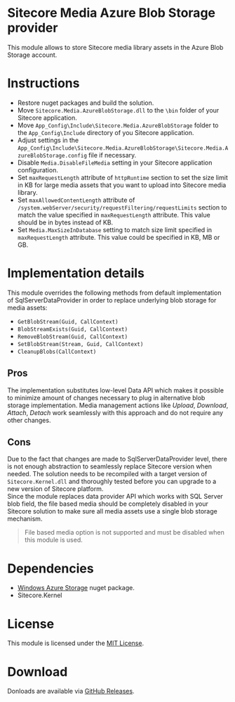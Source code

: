 ﻿# Sitecore Media Azure Blob Storage provider
This module allows to store Sitecore media library assets in the Azure Blob Storage account.

# Instructions
* Restore nuget packages and build the solution.
* Move ```Sitecore.Media.AzureBlobStorage.dll``` to the ```\bin``` folder of your Sitecore application.
* Move ```App_Config\Include\Sitecore.Media.AzureBlobStorage``` folder to the ```App_Config\Include``` directory of you Sitecore application.
* Adjust settings in the ```App_Config\Include\Sitecore.Media.AzureBlobStorage\Sitecore.Media.AzureBlobStorage.config``` file if necessary.
* Disable ```Media.DisableFileMedia``` setting in your Sitecore application configuration.
* Set ```maxRequestLength``` attribute of ```httpRuntime``` section to set the size limit in KB for large media assets that you want to upload into Sitecore media library.
* Set ```maxAllowedContentLength``` attribute of ```/system.webServer/security/requestFiltering/requestLimits``` section to match the value specified in ```maxRequestLength``` attribute. This value should be in bytes instead of KB.
* Set ```Media.MaxSizeInDatabase``` setting to match size limit specified in ```maxRequestLength``` attribute. This value could be specified in KB, MB or GB.  

# Implementation details
This module overrides the following methods from default implementation of SqlServerDataProvider in order to replace underlying blob storage for media assets:  
* ```GetBlobStream(Guid, CallContext)```
* ```BlobStreamExists(Guid, CallContext)```
* ```RemoveBlobStream(Guid, CallContext)```
* ```SetBlobStream(Stream, Guid, CallContext)```
* ```CleanupBlobs(CallContext)```

## Pros
The implementation substitutes low-level Data API which makes it possible to minimize amount of changes necessary to plug in alternative blob storage implementation. 
Media management actions like _Upload_, _Download_, _Attach_, _Detach_ work seamlessly with this approach and do not require any other changes. 

## Cons
Due to the fact that changes are made to SqlServerDataProvider level, there is not enough abstraction to seamlessly replace Sitecore version when needed. 
The solution needs to be recompiled with a target version of ```Sitecore.Kernel.dll``` and thoroughly tested before you can upgrade to a new version of Sitecore platform.  
Since the module replaces data provider API which works with SQL Server blob field, 
the file based media should be completely disabled in your Sitecore solution to make sure all media assets use a single blob storage mechanism. 
> File based media option is not supported and must be disabled when this module is used.

# Dependencies
* [Windows Azure Storage](https://www.nuget.org/packages/WindowsAzure.Storage/) nuget package.
* Sitecore.Kernel

# License
This module is licensed under the [MIT License](LICENSE).

# Download
Donloads are available via [GitHub Releases](https://github.com/aweber1/Sitecore.Media.AzureBlobStorage/releases).
